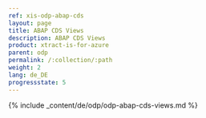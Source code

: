 ```yaml
---
ref: xis-odp-abap-cds
layout: page
title: ABAP CDS Views
description: ABAP CDS Views
product: xtract-is-for-azure
parent: odp
permalink: /:collection/:path
weight: 2
lang: de_DE
progressstate: 5
---
```


{% include _content/de/odp/odp-abap-cds-views.md %} 